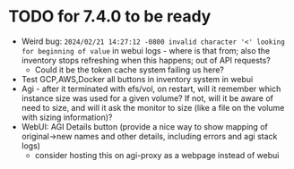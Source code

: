 # TODO for 7.4.0 to be ready

* Weird bug: `2024/02/21 14:27:12 -0800 invalid character '<' looking for beginning of value` in webui logs - where is that from; also the inventory stops refreshing when this happens; out of API requests?
  * Could it be the token cache system failing us here?
* Test GCP,AWS,Docker all buttons in inventory system in webui
* Agi - after it terminated with efs/vol, on restart, will it remember which instance size was used for a given volume? If not, will it be aware of need to size, and will it ask the monitor to size (like a file on the volume with sizing information)?
* WebUI: AGI Details button (provide a nice way to show mapping of original->new names and other details, including errors and agi stack logs)
  * consider hosting this on agi-proxy as a webpage instead of webui
